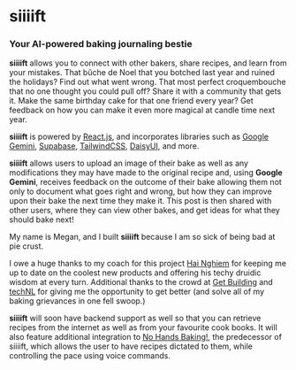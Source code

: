 # siiiift

### Your AI-powered baking journaling bestie

**siiiift** allows you to connect with other bakers, share recipes, and learn from your mistakes. That bûche de Noel that you botched last year and ruined the holidays? Find out what went wrong. That most perfect croquembouche that no one thought you could pull off? Share it with a community that gets it. Make the same birthday cake for that one friend every year? Get feedback on how you can make it even more magical at candle time next year.

**siiiift** is powered by [React.js](https://react.dev/), and incorporates libraries such as [Google Gemini](https://ai.google.dev/), [Supabase](https://supabase.com/), [TailwindCSS](https://tailwindcss.com/), [DaisyUI](https://daisyui.com/), and more.

**siiiift** allows users to upload an image of their bake as well as any modifications they may have made to the original recipe and, using **Google Gemini**, receives feedback on the outcome of their bake allowing them not only to document what goes right and wrong, but how they can improve upon their bake the next time they make it. This post is then shared with other users, where they can view other bakes, and get ideas for what they should bake next!

My name is Megan, and I built **siiiift** because I am so sick of being bad at pie crust.

I owe a huge thanks to my coach for this project [Hai Nghiem](https://www.linkedin.com/in/haiphunghiem?utm_source=share&utm_campaign=share_via&utm_content=profile&utm_medium=ios_app) for keeping me up to date on the coolest new products and offering his techy druidic wisdom at every turn. Additional thanks to the crowd at [Get Building](https://get-building.ca/) and [techNL](https://findyourfuturenl.ca/) for giving me the opportunity to get better (and solve all of my baking grievances in one fell swoop.)

**siiiift** will soon have backend support as well so that you can retrieve recipes from the internet as well as from your favourite cook books. It will also feature additional integration to [No Hands Baking!](https://mpartificer.github.io/NoHandsBaking/), the predecessor of siiiift, which allows the user to have recipes dictated to them, while controlling the pace using voice commands.
